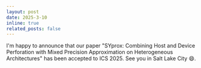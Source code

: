 ```yaml
---
layout: post
date: 2025-3-10
inline: true
related_posts: false
---
```


I'm happy to announce that our paper "SYprox: Combining Host and Device Perforation with Mixed Precision Approximation on Heterogeneous Architectures" has been accepted to ICS 2025. See you in Salt Lake City :smile:.